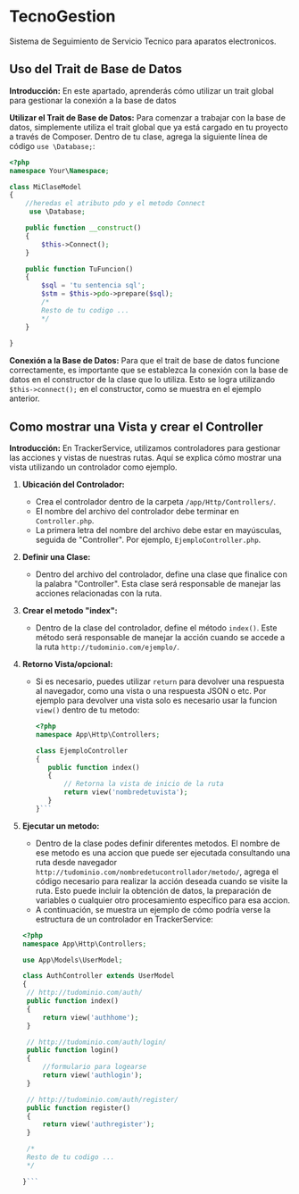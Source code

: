 # TecnoGestion

Sistema de Seguimiento de Servicio Tecnico para aparatos electronicos.

## Uso del Trait de Base de Datos

**Introducción:**
En este apartado, aprenderás cómo utilizar un trait global para gestionar la conexión a la base de datos

**Utilizar el Trait de Base de Datos:**
Para comenzar a trabajar con la base de datos, simplemente utiliza el trait global que ya está cargado en tu proyecto a través de Composer. Dentro de tu clase, agrega la siguiente línea de código `use \Database;`:

```php
<?php
namespace Your\Namespace;

class MiClaseModel
{
    //heredas el atributo pdo y el metodo Connect
     use \Database;

    public function __construct()
    {
        $this->Connect();
    }

    public function TuFuncion()
    {
        $sql = 'tu sentencia sql';
        $stm = $this->pdo->prepare($sql);
        /*
        Resto de tu codigo ...
        */
    }
    
}
```

**Conexión a la Base de Datos:**
Para que el trait de base de datos funcione correctamente, es importante que se establezca la conexión con la base de datos en el constructor de la clase que lo utiliza. Esto se logra utilizando `$this->connect();` en el constructor, como se muestra en el ejemplo anterior.

## Como mostrar una Vista y crear el Controller

**Introducción:**
En TrackerService, utilizamos controladores para gestionar las acciones y vistas de nuestras rutas. Aquí se explica cómo mostrar una vista utilizando un controlador como ejemplo.

1. **Ubicación del Controlador:**
   - Crea el controlador dentro de la carpeta `/app/Http/Controllers/`.
   - El nombre del archivo del controlador debe terminar en `Controller.php`.
   - La primera letra del nombre del archivo debe estar en mayúsculas, seguida de "Controller". Por ejemplo, `EjemploController.php`.

2. **Definir una Clase:**
   - Dentro del archivo del controlador, define una clase que finalice con la palabra "Controller". Esta clase será responsable de manejar las acciones relacionadas con la ruta.

3. **Crear el metodo "index":**
   - Dentro de la clase del controlador, define el método `index()`. Este método será responsable de manejar la acción cuando se accede a la ruta `http://tudominio.com/ejemplo/`.

4. **Retorno Vista/opcional:**
   - Si es necesario, puedes utilizar `return` para devolver una respuesta al navegador, como una vista o una respuesta JSON o etc. Por ejemplo para devolver una vista solo es necesario usar la funcion `view()` dentro de tu metodo:

     ```php
     <?php
     namespace App\Http\Controllers;

     class EjemploController
     {
        public function index()
        {
            // Retorna la vista de inicio de la ruta
            return view('nombredetuvista');
        }
     }```

5. **Ejecutar un metodo:**
   - Dentro de la clase podes definir diferentes metodos. El nombre de ese metodo es una accion que puede ser ejecutada consultando una ruta desde navegador `http://tudominio.com/nombredetucontrollador/metodo/`, agrega el código necesario para realizar la acción deseada cuando se visite la ruta. Esto puede incluir la obtención de datos, la preparación de variables o cualquier otro procesamiento específico para esa accion.
   - A continuación, se muestra un ejemplo de cómo podría verse la estructura de un controlador en TrackerService:

   ```php
   <?php
   namespace App\Http\Controllers;
   
   use App\Models\UserModel;

   class AuthController extends UserModel
   {
    // http://tudominio.com/auth/
    public function index()
    {
        return view('authhome');
    }

    // http://tudominio.com/auth/login/
    public function login()
    {
        //formulario para logearse
        return view('authlogin');
    }

    // http://tudominio.com/auth/register/
    public function register()
    {
        return view('authregister');
    }

    /*
    Resto de tu codigo ...
    */

   }```
